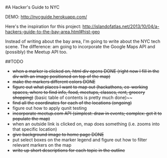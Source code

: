 #A Hacker's Guide to NYC

DEMO: http://nycguide.herokuapp.com/

Here's the inspiration for this project: http://islandofatlas.net/2013/10/04/a-hackers-guide-to-the-bay-area.html#hist-geo

Instead of writing about the bay area, I'm going to write about the NYC tech scene. The difference: am going to incorporate the Google Maps API and (possibly) the Meetup API too.

##TODO
- ~~when a marker is clicked on, html div opens DONE (right now I fill in the div with an image positioned on top of the map)~~
- ~~make the markers different colors DONE~~
- ~~figure out what places I want to map out (hackathons, co-working spaces, where to find info, food, meetups, classes, rent, grocery shopping)~~ (basic table of contents is pretty much done)~~
- ~~find all the coordinates for each of the locations (ongoing)~~
- figure out how to apply qunit testing
- ~~incorporate meetup.com API (simplest: draw in events; complex: get it to populate the map)~~
- when an outside link is clicked on, map does something (i.e. zooms into that specific location)
- ~~give background image to home page DONE~~
- put select boxes on the marker legend and figure out how to filter relevant markers on the map
- ~~write up short descriptions for each topic in the outline~~
